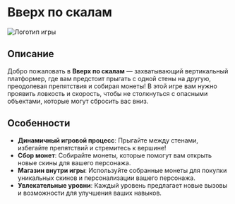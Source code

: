 # Вверх по скалам

![Логотип игры](logo/logo3.png)


## Описание

Добро пожаловать в **Вверх по скалам** — захватывающий вертикальный платформер, где вам предстоит прыгать с одной стены на другую, преодолевая препятствия и собирая монеты! В этой игре вам нужно проявить ловкость и скорость, чтобы не столкнуться с опасными объектами, которые могут сбросить вас вниз.

## Особенности

- **Динамичный игровой процесс**: Прыгайте между стенами, избегайте препятствий и стремитесь к вершине!
- **Сбор монет**: Собирайте монеты, которые помогут вам открыть новые скины для вашего персонажа.
- **Магазин внутри игры**: Используйте собранные монеты для покупки уникальных скинов и персонализации вашего персонажа.
- **Увлекательные уровни**: Каждый уровень предлагает новые вызовы и возможности для улучшения ваших навыков.
